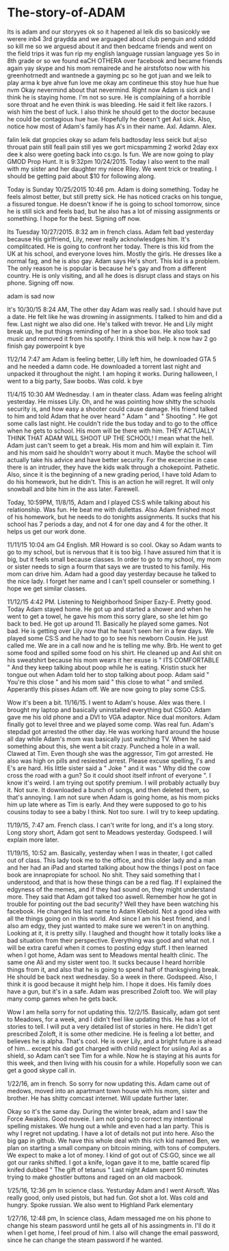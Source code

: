 # The-story-of-ADAM
Its is adam and our storyyes
ok so it hapened al leik dis so basicokly we werere inb4 3rd graydda and we arguaged about club penguin and xdddd so kill me so we 
arguesd about it and then bedcame friends and went on the field trips it was fun rip my english language
russian language
yes
So in 8th grade or so we found eaCH OTHERA over facebook and became friends again yay skype and 
his mom remairede and he airstsfotso now with his greenhotrnedt and wantnede a gayming pc so  he got juan and we
leik to play arma k bye ahve fun love me
okay am contineue this stoy hue hue hue
nvm
Okay nevermind about that nevermind. Right now Adam is sick and I think he is staying home. I'm not so sure. He is complaining of a horrible sore throat and he even think is was bleeding. He said it felt like razors. I wish him the best of luck. I also think he should get to the doctor because he could be contagious hue hue. Hopefully he doesn't get Axl sick.
Also, notice how most of Adam's family has A's in their name. Axl. Adamn. Alex.

falin leik dat gropcies okay so adam fels badtosday less seick but al;so throuat pain still feall pain still yes we gort micspamming 2 workd 2day exx dee k also were goeting back into cs:go. Is fun. We are now going to play GMOD Prop Hunt. It is 9:32pm 10/24/2015. Today I also went to the mall with my sister and her daughter my niece Riley. We went trick or treating. I should be getting paid about $10 for following along.

Today is Sunday 10/25/2015 10:46 pm. Adam is doing something. Today he feels almost better, but still pretty sick. He has noticed cracks on his tongue, a fissured tongue. He doesn't know if he is going to school tomorrow, since he is still sick and feels bad, but he also has a lot of missing assignments or something. I hope for the best. Signing off now.

Its Tuesday 10/27/2015. 8:32 am in french class. Adam felt bad yesterday because His girlfriend, Lily, never really acknolwlesdges him. It's complitcated. He is going to confront her today. There is this kid from the UK at his school, and everyone loves him. Mostly the girls. He dresses like a normal fag, and he is also gay. Adam says He's short. This kid is a problem. The only reason he is popular is because he's gay and from a different country. He is only visiting, and all he does is disrupt class and stays on his phone. Signing off now.

adam is sad now

It's 10/30/15 8:24 AM, The other day Adam was really sad. I should have put a date. He felt like he was drowning in assignments. I talked to him and did a few. Last night we also did one. He's talked with trevor. He and Lily might break up, he put things reminding of her in a shoe box. He also took sad music and removed it from his spotify. I think this will help. k now hav 2 go finish gay powerpoint k bye 

11/2/14 7:47 am Adam is feeling better, Lilly left him, he downloaded GTA 5 and he needed a damn code. He downloaded a torrent last night and unpacked it throughout the night. I am hoping it works. During halloween, I went to a big party, Saw boobs. Was cold. k bye

11/4/15 10:30 AM Wednesday. I am in theater class. Adam was feeling alright yesterday. He misses Lily. Oh, and he was pointing how shitty the schools security is, and how easy a shooter could cause damage. His friend talked to him and told Adam that he over heard " Adam " and " Shooting ". He got  some calls last night. He couldn't ride the bus today and to go to the office when he gets to school. His mom will be there with him. THEY ACTUALLY THINK THAT ADAM WILL SHOOT UP THE SCHOOL! I mean what the hell. Adam just can't seem to get a break. His mom and him will explain it. Tim and his mom said he shouldn't worry about it much. Maybe the school will actually take his advice and have better security. For the excercise in case there is an intruder, they have the kids walk through a chokepoint. Pathetic. Also, since it is the beginning of a new grading period, I have told Adam to do his homework, but he didn't. This is an action he will regret. It will only snowball and bite him in the ass later. Farewell.

Today, 10:59PM, 11/8/15, Adam and I played CS:S while talking about his relationship. Was fun. He beat me with dullettas. Also Adam finished most of his homework, but he needs to do tonights assignments. It sucks that his school has 7 periods a day, and not 4 for one day and 4 for the other. It helps us get our work done.

11/11/15 10:04 am G4 English. MR Howard is so cool. Okay so Adam wants to go to my school, but is nervous that it is too big. I have assured him that it is big, but it feels small because classes. In order to go to my school, my mom or sister needs to sign a fourm that says we are trusted to his family. His mom can drive him. Adam had a good day yesterday because he talked to the nice lady. I forget her name and I can't spell counseler or something. I hope we get similar classes.

11/12/15 4:42 PM. Listening to Neighborhood Sniper Eazy-E. Pretty good. Today Adam stayed home. He got up and started a shower and when he went to get a towel, he gave his mom this sorry glare, so she let him go back to bed. He got up around 11. Basically he played some games. Not bad. He is getting over Lily now that he hasn't seen her in a few days. We played some CS:S and he had to go to see his newborn Cousin. He just called me. We are in a call now and he is telling me why. Brb. He went to get some food and spilled some food on his shirt. He cleaned up and Axl shit on his sweatshirt because his mom wears it her exuse is " ITS COMFORTABLE " And they keep talking about poop while he is eating. Kristin stuck her tongue out when Adam told her to stop talking about poop. Adam said " You're this close " and his mom said " this close to what " and smiled. Apperantly this pisses Adam off. We are now going to play some CS:S.

Wow it's been a bit. 11/16/15. I went to Adam's house. Alex was there. I brought my laptop and basically uninstalled everything but CSGO. Adam gave me his old phone and a DVI to VGA adaptor. Nice dual monitors. Adam finally got to level three and we played some comp. Was real fun. Adam's stepdad got arrested the other day. He was working hard around the house all day while Adam's mom was basically just watching TV. When he said something about this, she went a bit crazy. Punched a hole in a wall. Clawed at Tim. Even though she was the aggressor, Tim got arrested. He also was high on pills and resiested arrest. Please excuse spelling, I's and E's are hard. His little sister said a " Joke " and it was " Why did the cow cross the road with a gun? So it could shoot itself infront of everyone ". I know it's weird. I am trying out spotify premium. I will probably actually buy it. Not sure. It downloaded a bunch of songs, and then deleted them, so that's annoying. I am not sure when Adam is going home, as his mom picks him up late where as Tim is early. And they were supposed to go to his cousins today to see a baby I think. Not too sure. I will try to keep updating.

11/19/15, 7:47 am. French class. I can't write for long, and it's a long story. Long story short, Adam got sent to Meadows yesterday. Godspeed. I will explain more later.

11/19/15, 10:52 am. Basically, yesterday when I was in theater, I got called out of class. This lady took me to the office, and this older lady and a man and her had an iPad and started talking about how the things I post on face book are innapropiate for school. No shit. They said something that I understood, and that is how these things can be a red flag. If I explained the edgyness of the memes, and if they had sound on, they might understand more. They said that Adam got talked too aswell. Remember how he got in trouble for pointing out the bad security? Well they have been watching his facebook. He changed his last name to Adam Klebold. Not a good idea with all the things going on in this world. And since I am his best friend, and I also am edgy, they just wanted to make sure we weren't in on anything. Looking at it, it is pretty silly. I laughed and thought how it totally looks like a bad situation from their perspective. Everything was good and what not. I will be extra careful when it comes to posting edgy stuff. I then learned when I got home, Adam was sent to Meadows mental health clinic. The same one Ali and my sister went too. It sucks because I heard horrible things from it, and also that he is going to spend half of thanksgiving break. He should be back next wednesday. So a week in there. Godspeed. Also, I think it is good because it might help him. I hope it does. His family does have a gun, but it's in a safe. Adam was prescribed Zoloft too. We will play many comp games when he gets back.

Wow I am hella sorry for not updating this. 12/2/15. Basically, adam got sent to Meadows, for a week, and I didn't feel like updating this. He has a lot of stories to tell. I will put a very detailed list of stories in here. He didn't get prescribed Zoloft, it is some other medicine. He is feeling a lot better, and believes he is alpha. That's cool. He is over Lily, and a bright future is ahead of him... except his dad got charged with child neglect for usiing Axl as a shield, so Adam can't see Tim for a while. Now he is staying at his aunts for this week, and then living with his cousin for a while. Hopefully soon we can get a good skype call in.

1/22/16, am in french. So sorry for now updating this. Adam came out of medows, moved into an apartmant town house with his mom, sister and brother. He has shitty comcast internet. Will update further later.

Okay so it's the same day. During the winter break, adam and I saw the Force Awakins. Good moveie. I am not going to correct my intentional spelling mistakes. We hung out a while and even had a lan party. This is why I regret not updating. I have a lot of details not put into here. Also the big gap in github. We have this whole deal with this rich kid named Ben, we plan on starting a small company on bitcoin mining, with tons of computers. We expect to make a lot of money. I kind of got out of CS:GO, since we all got our ranks shifted. I got a knife, logan gave it to me, battle scared flip knifed dubbed " The gift of tetanus " 
 Last night Adam spent 50 minutes trying to make ghostler buttons and raged on an old macbook.

1/25/16, 12:36 pm In science class. Yesturday Adam and I went Airsoft. Was really good, only used pistols, but had fun. Got shot a lot. Was cold and hungry. Spoke russian. We also went to Highland Park elementary

1/27/16, 12:48 pm, In science class, Adam messaged me on his phone to change his steam password until he gets all of his assingments in. I'll do it when I get home, I feel proud of him. I also will change the email password, since he can change the steam password if he wanted.
